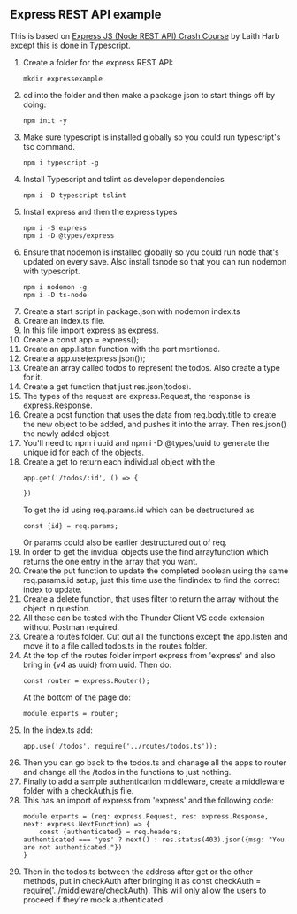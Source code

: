 ## Express REST API example
This is based on [Express JS (Node REST API) Crash Course](https://www.youtube.com/watch?v=P5q8rUGCN9k) by Laith Harb except this is done in Typescript.

1. Create a folder for the express REST API:
    ```
    mkdir expressexample
    ```
1. cd into the folder and then make a package json to start things off by doing:
    ```
    npm init -y
    ```
1. Make sure typescript is installed globally so you could run typescript's tsc command.
    ```
    npm i typescript -g
    ```
1. Install Typescript and tslint as developer dependencies
    ```
    npm i -D typescript tslint
    ```
1. Install express and then the express types
    ```
    npm i -S express
    npm i -D @types/express
1. Ensure that nodemon is installed globally so you could run node that's updated on every save. Also install tsnode so that you can run nodemon with typescript.
    ```
    npm i nodemon -g
    npm i -D ts-node
    ```
1. Create a start script in package.json with nodemon index.ts
1. Create an index.ts file.
1. In this file import express as express.
1. Create a const app = express();
1. Create an app.listen function with the port mentioned.
1. Create a app.use(express.json());
1. Create an array called todos to represent the todos. Also create a type for it.
1. Create a get function that just res.json(todos).
1. The types of the request are express.Request, the response is express.Response.
1. Create a post function that uses the data from req.body.title to create the new object to be added, and pushes it into the array. Then res.json() the newly added object.
1. You'll need to npm i uuid and npm i -D @types/uuid to generate the unique id for each of the objects.
1. Create a get to return each individual object with the 
    ```
    app.get('/todos/:id', () => {

    })
    ```
    To get the id using req.params.id which can be destructured as 
    ```
    const {id} = req.params; 
    ```
    Or params could also be earlier destructured out of req.
1. In order to get the invidual objects use the find arrayfunction which returns the one entry in the array that you want.
1. Create the put function to update the completed boolean using the same req.params.id setup, just this time use the findindex to find the correct index to update.
1. Create a delete function, that uses filter to return the array without the object in question.
1. All these can be tested with the Thunder Client VS code extension without Postman required.
1. Create a routes folder. Cut out all the functions except the app.listen and move it to a file called todos.ts in the routes folder. 
1. At the top of the routes folder import express from 'express' and also bring in {v4 as uuid} from uuid. Then do:
    ```
    const router = express.Router();
    ```
    At the bottom of the page do:
    ```
    module.exports = router;
1. In the index.ts add:
    ```
    app.use('/todos', require('../routes/todos.ts'));
    ```
1. Then you can go back to the todos.ts and chanage all the apps to router and change all the /todos in the functions to just nothing.
1. Finally to add a sample authentication middleware, create a middleware folder with a checkAuth.js file.
1. This has an import of express from 'express' and the following code:
    ```
    module.exports = (req: express.Request, res: express.Response, next: express.NextFunction) => {
        const {authenticated} = req.headers;
    authenticated === 'yes' ? next() : res.status(403).json({msg: "You are not authenticated."})
    }
1. Then in the todos.ts between the address after get or the other methods, put in checkAuth after bringing it as const checkAuth = require('../middleware/checkAuth). This will only allow the users to proceed if they're mock authenticated.
